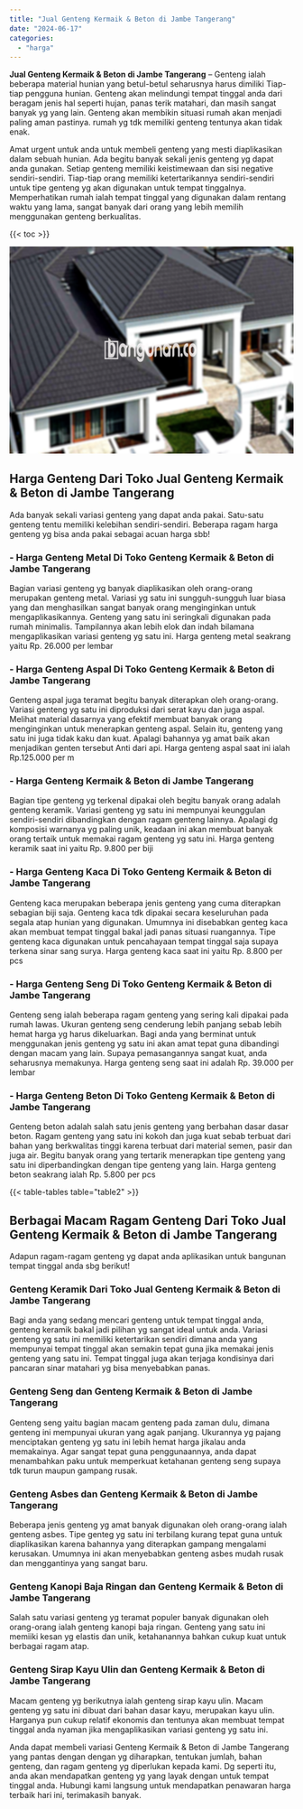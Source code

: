 ```yaml
---
title: "Jual Genteng Kermaik & Beton di Jambe Tangerang"
date: "2024-06-17"
categories: 
  - "harga"
---
```


**Jual Genteng Kermaik & Beton di Jambe Tangerang** – Genteng ialah beberapa material hunian yang betul-betul seharusnya harus dimiliki Tiap-tiap pengguna hunian. Genteng akan melindungi tempat tinggal anda dari beragam jenis hal seperti hujan, panas terik matahari, dan masih sangat banyak yg yang lain. Genteng akan membikin situasi rumah akan menjadi paling aman pastinya. rumah yg tdk memiliki genteng tentunya akan tidak enak.

Amat urgent untuk anda untuk membeli genteng yang mesti diaplikasikan dalam sebuah hunian. Ada begitu banyak sekali jenis genteng yg dapat anda gunakan. Setiap genteng memiliki keistimewaan dan sisi negative sendiri-sendiri. Tiap-tiap orang memiliki ketertarikannya sendiri-sendiri untuk tipe genteng yg akan digunakan untuk tempat tinggalnya. Memperhatikan rumah ialah tempat tinggal yang digunakan dalam rentang waktu yang lama, sangat banyak dari orang yang lebih memilih menggunakan genteng berkualitas.

{{< toc >}}

![Jual Genteng Kermaik & Beton di Jambe Tangerang](/images/genteng-minimalis-murah20.png)

## Harga Genteng Dari Toko Jual Genteng Kermaik & Beton di Jambe Tangerang

Ada banyak sekali variasi genteng yang dapat anda pakai. Satu-satu genteng tentu memiliki kelebihan sendiri-sendiri. Beberapa ragam harga genteng yg bisa anda pakai sebagai acuan harga sbb!

### \- Harga Genteng Metal Di Toko Genteng Kermaik & Beton di Jambe Tangerang

Bagian variasi genteng yg banyak diaplikasikan oleh orang-orang merupakan genteng metal. Variasi yg satu ini sungguh-sungguh luar biasa yang dan menghasilkan sangat banyak orang menginginkan untuk mengaplikasikannya. Genteng yang satu ini seringkali digunakan pada rumah minimalis. Tampilannya akan lebih elok dan indah bilamana mengaplikasikan variasi genteng yg satu ini. Harga genteng metal seakrang yaitu Rp. 26.000 per lembar

### \- Harga Genteng Aspal Di Toko Genteng Kermaik & Beton di Jambe Tangerang

Genteng aspal juga teramat begitu banyak diterapkan oleh orang-orang. Variasi genteng yg satu ini diproduksi dari serat kayu dan juga aspal. Melihat material dasarnya yang efektif membuat banyak orang menginginkan untuk menerapkan genteng aspal. Selain itu, genteng yang satu ini juga tidak kaku dan kuat. Apalagi bahannya yg amat baik akan menjadikan genten tersebut Anti dari api. Harga genteng aspal saat ini ialah Rp.125.000 per m

### \- Harga Genteng Kermaik & Beton di Jambe Tangerang

Bagian tipe genteng yg terkenal dipakai oleh begitu banyak orang adalah genteng keramik. Variasi genteng yg satu ini mempunyai keunggulan sendiri-sendiri dibandingkan dengan ragam genteng lainnya. Apalagi dg komposisi warnanya yg paling unik, keadaan ini akan membuat banyak orang tertaik untuk memakai ragam genteng yg satu ini. Harga genteng keramik saat ini yaitu Rp. 9.800 per biji

### \- Harga Genteng Kaca Di Toko Genteng Kermaik & Beton di Jambe Tangerang

Genteng kaca merupakan beberapa jenis genteng yang cuma diterapkan sebagian biji saja. Genteng kaca tdk dipakai secara keseluruhan pada segala atap hunian yang digunakan. Umumnya ini disebabkan genteg kaca akan membuat tempat tinggal bakal jadi panas situasi ruangannya. Tipe genteng kaca digunakan untuk pencahayaan tempat tinggal saja supaya terkena sinar sang surya. Harga genteng kaca saat ini yaitu Rp. 8.800 per pcs

### \- Harga Genteng Seng Di Toko Genteng Kermaik & Beton di Jambe Tangerang

Genteng seng ialah beberapa ragam genteng yang sering kali dipakai pada rumah lawas. Ukuran genteng seng cenderung lebih panjang sebab lebih hemat harga yg harus dikeluarkan. Bagi anda yang berminat untuk menggunakan jenis genteng yg satu ini akan amat tepat guna dibandingi dengan macam yang lain. Supaya pemasangannya sangat kuat, anda seharusnya memakunya. Harga genteng seng saat ini adalah Rp. 39.000 per lembar

### \- Harga Genteng Beton Di Toko Genteng Kermaik & Beton di Jambe Tangerang

Genteng beton adalah salah satu jenis genteng yang berbahan dasar dasar beton. Ragam genteng yang satu ini kokoh dan juga kuat sebab terbuat dari bahan yang berkwalitas tinggi karena terbuat dari material semen, pasir dan juga air. Begitu banyak orang yang tertarik menerapkan tipe genteng yang satu ini diperbandingkan dengan tipe genteng yang lain. Harga genteng beton seakrang ialah Rp. 5.800 per pcs

{{< table-tables table="table2" >}}

## Berbagai Macam Ragam Genteng Dari Toko Jual Genteng Kermaik & Beton di Jambe Tangerang

Adapun ragam-ragam genteng yg dapat anda aplikasikan untuk bangunan tempat tinggal anda sbg berikut!

### Genteng Keramik Dari Toko Jual Genteng Kermaik & Beton di Jambe Tangerang

Bagi anda yang sedang mencari genteng untuk tempat tinggal anda, genteng keramik bakal jadi pilihan yg sangat ideal untuk anda. Variasi genteng yg satu ini memiliki ketertarikan sendiri dimana anda yang mempunyai tempat tinggal akan semakin tepat guna jika memakai jenis genteng yang satu ini. Tempat tinggal juga akan terjaga kondisinya dari pancaran sinar matahari yg bisa menyebabkan panas.

### Genteng Seng dan Genteng Kermaik & Beton di Jambe Tangerang

Genteng seng yaitu bagian macam genteng pada zaman dulu, dimana genteng ini mempunyai ukuran yang agak panjang. Ukurannya yg pajang menciptakan genteng yg satu ini lebih hemat harga jikalau anda memakainya. Agar sangat tepat guna penggunaannya, anda dapat menambahkan paku untuk memperkuat ketahanan genteng seng supaya tdk turun maupun gampang rusak.

### Genteng Asbes dan Genteng Kermaik & Beton di Jambe Tangerang

Beberapa jenis genteng yg amat banyak digunakan oleh orang-orang ialah genteng asbes. Tipe genteg yg satu ini terbilang kurang tepat guna untuk diaplikasikan karena bahannya yang diterapkan gampang mengalami kerusakan. Umumnya ini akan menyebabkan genteng asbes mudah rusak dan menggantinya yang sangat baru.

### Genteng Kanopi Baja Ringan dan Genteng Kermaik & Beton di Jambe Tangerang

Salah satu variasi genteng yg teramat populer banyak digunakan oleh orang-orang ialah genteng kanopi baja ringan. Genteng yang satu ini memiiki kesan yg elastis dan unik, ketahanannya bahkan cukup kuat untuk berbagai ragam atap.

### Genteng Sirap Kayu Ulin dan Genteng Kermaik & Beton di Jambe Tangerang

Macam genteng yg berikutnya ialah genteng sirap kayu ulin. Macam genteng yg satu ini dibuat dari bahan dasar kayu, merupakan kayu ulin. Harganya pun cukup relatif ekonomis dan tentunya akan membuat tempat tinggal anda nyaman jika mengaplikasikan variasi genteng yg satu ini.

Anda dapat membeli variasi Genteng Kermaik & Beton di Jambe Tangerang yang pantas dengan dengan yg diharapkan, tentukan jumlah, bahan genteng, dan ragam genteng yg diperlukan kepada kami. Dg seperti itu, anda akan mendapatkan genteng yg yang layak dengan untuk tempat tinggal anda. Hubungi kami langsung untuk mendapatkan penawaran harga terbaik hari ini, terimakasih banyak.
